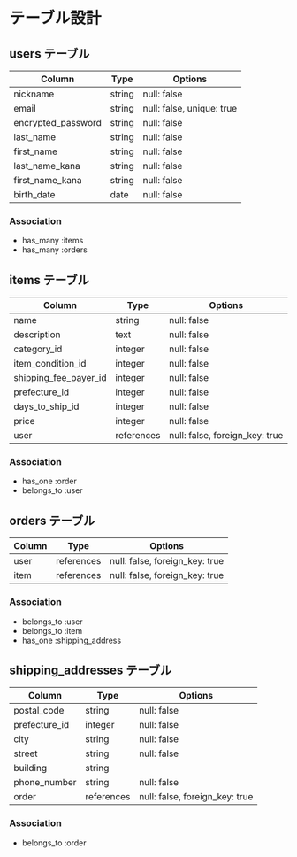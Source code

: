 # テーブル設計

## users テーブル

| Column             | Type   | Options                   |
| ------------------ | ------ | ------------------------- |
| nickname           | string | null: false               |
| email              | string | null: false, unique: true |
| encrypted_password | string | null: false               |
| last_name          | string | null: false               |
| first_name         | string | null: false               |
| last_name_kana     | string | null: false               |
| first_name_kana    | string | null: false               |
| birth_date         | date   | null: false               |


### Association
- has_many :items
- has_many :orders


## items テーブル

| Column               | Type        | Options                        |
| -------------------- | ------------| -----------------------------  |
| name                 | string      | null: false                    |
| description          | text        | null: false                    |
| category_id          | integer     | null: false                    |
| item_condition_id    | integer     | null: false                    |
| shipping_fee_payer_id| integer     | null: false                    |
| prefecture_id        | integer     | null: false                    |
| days_to_ship_id      | integer     | null: false                    |
| price                | integer     | null: false                    | 
| user                 | references  | null: false, foreign_key: true |

### Association
- has_one :order
- belongs_to :user


## orders テーブル

| Column                | Type      | Options                        |
| --------------------- | ----------| -----------------------------  |
| user                  | references| null: false, foreign_key: true |
| item                  | references| null: false, foreign_key: true |              |

### Association
- belongs_to :user
- belongs_to :item
- has_one :shipping_address

## shipping_addresses テーブル

| Column                | Type        | Options                        |
| --------------------- | ------------| -----------------------------  |
| postal_code           | string      | null: false                    |
| prefecture_id         | integer     | null: false                    |
| city                  | string      | null: false                    |
| street                | string      | null: false                    |
| building              | string      |                                |
| phone_number          | string      | null: false                    |
| order                 | references  | null: false, foreign_key: true |

### Association
- belongs_to :order
